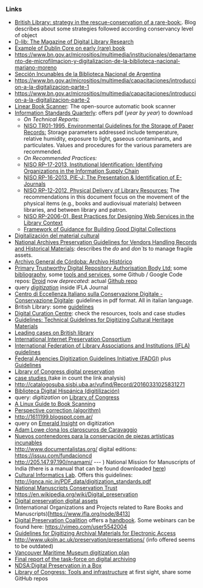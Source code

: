 ### Links
* [British Library: strategy in the rescue-conservation of a rare-book:](http://britishlibrary.typepad.co.uk/collectioncare/). Blog describes about some strategies followed according conservancy level of object
* [D-lib: The Magazine of Digital Library Research](http://www.dlib.org/dlib.html)
* [Example of Dublin Core on early (rare) book](http://trapalanda.bn.gov.ar/jspui/handle/123456789/1524)
* https://www.bn.gov.ar/micrositios/multimedia/institucionales/departamento-de-microfilmacion-y-digitalizacion-de-la-biblioteca-nacional-mariano-moreno
* [Sección Incunables de la Biblioteca Nacional de Argentina](http://trapalanda.bn.gov.ar/jspui/handle/123456789/55)
* https://www.bn.gov.ar/micrositios/multimedia/capacitaciones/introduccion-a-la-digitalizacion-parte-1
* https://www.bn.gov.ar/micrositios/multimedia/capacitaciones/introduccion-a-la-digitalizacion-parte-2
* [Linear Book Scanner](http://linearbookscanner.org/): The open-source automatic book scanner
* [Information Standards Quarterly](http://www.niso.org/publications/isq/): offers pdf (_year by year_) to download
     * _On Technical Reports:_ 
	 * [NISO TR01-1995, Environmental Guidelines for the Storage of Paper Records:](http://www.niso.org/publications/tr/tr01.pdf) Storage parameters addressed include temperature, relative humidity, exposure to light, gaseous contaminants, and particulates. Values and procedures for the various parameters are recommended.
	 * _On Recommended Practices:_
	 * [NISO RP-17-2013, Institutional Identification: Identifying Organizations in the Information Supply Chain](http://www.niso.org/publications/rp/rp-17-2013/)
	 * [NISO RP-16-2013, PIE-J: The Presentation & Identification of E-Journals](http://www.niso.org/publications/rp/rp-16-2013/)
	 * [NISO RP-12-2012, Physical Delivery of Library Resources:](http://www.niso.org/apps/org/workgroup/physdel/download.php/7932/NISO%20RP-12-2012%2C%20Physical%20Delivery%20of%20Library%20Resources) The recommendations in this document focus on the movement of the physical items (e.g., books and audiovisual materials) between libraries, and between library and patron.
	 * [NISO RP-2006-01, Best Practices for Designing Web Services in the Library Context](http://www.niso.org/publications/rp/rp-2006-01.pdf)
	 * [Framework of Guidance for Building Good Digital Collections](http://www.niso.org/publications/rp/framework3.pdf)
* [Digitalización del material cultural](http://www.bne.es/es/Inicio/Perfiles/Bibliotecarios/Informes/DigitalizacionMaterialCultural/index.html)
* [National Archives Preservation Guidelines for Vendors Handling Records and Historical Materials](https://www.archives.gov/preservation/technical/vendor-training.html): describes the _do_ and _don`ts_ to manage fragile assets. 
* [Archivo General de Córdoba: Archivo Histórico](http://prensa.cba.gov.ar/cultura-y-espectaculos/%E2%80%8Barchivo-historico-un-papel-saludable/)
* [Primary Trustworthy Digital Repository Authorisation Body Ltd:](http://www.iso16363.org/) some [bibliography](http://www.iso16363.org/courses/resources/further-reading/), some [tools and services](http://www.iso16363.org/courses/resources/tools-and-services/), some Github / Google Code repos: [Droid](https://sourceforge.net/projects/droid/) now _deprecated_: actual [Github repo](https://github.com/digital-preservation/droid)
* query [_digitization_](https://www.ifla.org/search/node/digitization) inside IFLA Journal
* [Centro di Eccellenza Italiano sulla Conservazione Digitale - Conservazione Digitale](http://www.conservazionedigitale.org/wp/normativa-italiana/conservazione-digitale/): guidelines in pdf format. All in italian language.
* British Library: some [guidelines](http://www.bl.uk/aboutus/stratpolprog/collectioncare/conservetreat/contracts.html)
* [Digital Curation Centre](http://www.dcc.ac.uk/): check the resources, tools and case studies
* [Guidelines: Technical Guidelines for Digitizing Cultural Heritage Materials](http://www.digitizationguidelines.gov/guidelines/digitize-technical.html)
* [Leading cases on British library](https://www.bl.uk/digitisation-services)
* [International Internet Preservation Consortium](http://netpreserve.org/)
* [International Federation of Library Associations and Institutions (IFLA) guidelines](https://www.ifla.org/node/8750)
* [Federal Agencies Digitization Guidelines Initiative (FADGI)](http://www.digitizationguidelines.gov/) plus [Guidelines](http://www.digitizationguidelines.gov/guidelines/)
* [Library of Congress digital preservation](http://www.digitalpreservation.gov/)
* [case studies ](http://netpreserve.org/web-archiving/case-studies/)(take in count the link analysis)
* http://catalogosuba.sisbi.uba.ar/vufind/Record/20160331025831271
* [Biblioteca Digital Hispánica (digitilización)](http://www.bne.es/es/Catalogos/BibliotecaDigitalHispanica/Acercade/#)
* query: _digitization_ on [Library of Congress](https://www.loc.gov/search/?in=&q=digitization&new=true)
* [A Linux Guide to Book Scanning](https://natecraun.net/articles/linux-guide-to-book-scanning.html)
* [Perspective correction (algorithm)](https://mzucker.github.io/2016/10/11/unprojecting-text-with-ellipses.html)
* http://1611199.blogspot.com.ar/
* query on [Emerald Insight](http://www.emeraldinsight.com/action/doSearch?AllField=digitization&content=articlesChapters) on digitization
* [Adam Lowe clona los claroscuros de Caravaggio](https://elpais.com/diario/2009/10/08/ciberpais/1254968672_850215.html)
* [Nuevos contenedores para la conservación de piezas artísticas incunables](http://argentinainvestiga.edu.ar/infouniversidades/2.6/listado/noticia.php?titulo=nuevos_contenedores_para_la_conservacion_de_piezas_artisticas_incunables&id=1071)
* http://www.documentalistas.org/ digital editions: https://issuu.com/fundacioncd
* http://205.147.97.190/nnamami/  --- ) National Mission for Manuscripts of India (there is a manual that can be found downloaded [here](http://205.147.97.190/nnamami/sites/default/files/digitization.pdf))
* [Cultural Informatics Lab](http://ignca.nic.in/mmd_body.htm). Offers this guidelines: http://ignca.nic.in/PDF_data/digitization_standards.pdf
* [National Manuscripts Conservation Trust](http://www.nmct.co.uk/)
* https://en.wikipedia.org/wiki/Digital_preservation
* [Digital preservation digital assets](https://issuu.com/marvinsunderground/stacks/bac2f6b72d614c58b3856e72274a7d47)
* (International Organizations and Projects related to Rare Books and Manuscripts)[https://www.ifla.org/node/8413]
* [Digital Preservation Coalition](http://www.dpconline.org/) offers a [handbook](http://dpconline.org/handbook). Some webinars can be found here: https://vimeo.com/user5542004
* [Guidelines for Digitizing Archival Materials for Electronic Access](https://www.archives.gov/preservation/technical/guidelines.html)
* http://www.ukoln.ac.uk/preservation/presentations/ (info offered seems to be outdated)
* [Vancouver Maritime Museum digitization plan](https://issuu.com/vanmaritime/docs/vmm_digitization_plan_2015)
* [Final report of the task-force on digital archiving](https://www.clir.org/pubs/reports/pub63watersgarrett.pdf)
* [NDSA:Digital Preservation in a Box](https://wiki.diglib.org/NDSA:Digital_Preservation_in_a_Box)
* [Library of Congress: Tools and infrastructure](http://blogs.loc.gov/thesignal/category/tools-and-infrastructure/) at first sight, share some GitHub repos
